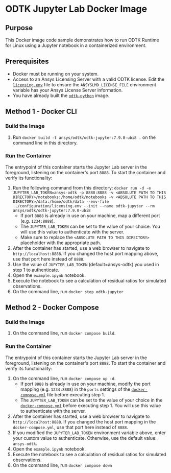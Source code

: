 # ODTK Jupyter Lab Docker Image

## Purpose

This Docker image code sample demonstrates how to run ODTK Runtime for Linux using a Jupyter notebook in a containerized environment.

## Prerequisites

* Docker must be running on your system.
* Access to an Ansys Licensing Server with a valid ODTK license. Edit the [`licensing.env`](../configuration/licensing.env) file to ensure the `ANSYSLMD_LICENSE_FILE` environment variable has your Ansys License Server information.
* You have already built the [`odtk-python`](../odtk-python/README.md) image.

## Method 1 - Docker CLI

### Build the Image

1. Run `docker build -t ansys/odtk/odtk-jupyter:7.9.0-ubi8 .` on the command line in this directory.

### Run the Container

The entrypoint of this container starts the Jupyter Lab server in the foreground, listening on the container's port `8888`. To start the container and verify its functionality:

1. Run the following command from this directory:
`docker run -d -e JUPYTER_LAB_TOKEN=ansys-odtk -p 8888:8888 -v <ABSOLUTE PATH TO THIS DIRECTORY>/notebooks:/home/odtk/notebooks -v <ABSOLUTE PATH TO THIS DIRECTORY>/data:/home/odtk/data --env-file ../configuration/licensing.env --init --name odtk-jupyter --rm ansys/odtk/odtk-jupyter:7.9.0-ubi8`
    * If port `8888` is already in use on your machine, map a different port (e.g. `1234:8888`).
    * The `JUPYTER_LAB_TOKEN` can be set to the value of your choice. You will use this value to authenticate with the server.
    * Make sure to replace the `<ABSOLUTE PATH TO THIS DIRECTORY>` placeholder with the appropriate path.
2. After the container has started, use a web browser to navigate to `http://localhost:8888`. If you changed the host port mapping above, use that port here instead of `8888`.
3. Use the value of `JUPYTER_LAB_TOKEN` (default=ansys-odtk) you used in step 1 to authenticate.
4. Open the `example.ipynb` notebook.
5. Execute the notebook to see a calculation of residual ratios for simulated observations.
6. On the command line, run `docker stop odtk-jupyter`

## Method 2 - Docker Compose

### Build the Image

1. On the command line, run `docker compose build`.

### Run the Container

The entrypoint of this container starts the Jupyter Lab server in the foreground, listening on the container's port `8888`. To start the container and verify its functionality:

1. On the command line, run `docker compose up -d`.
    * If port `8888` is already in use on your machine, modify the port mapping (e.g. `1234:8888`) in the `ports` settings of the [`docker-compose.yml`](./docker-compose.yml) file before executing step 1.
    * The `JUPYTER_LAB_TOKEN` can be set to the value of your choice in the [`docker-compose.yml`](./docker-compose.yml)
    before executing step 1. You will use this value to authenticate with the server.
2. After the container has started, use a web browser to navigate to `http://localhost:8888`.
If you changed the host port mapping in the `docker-compose.yml`, use that port here instead of `8888`.
3. If you modified the `JUPYTER_LAB_TOKEN` environment variable above, enter your custom value to authenticate. Otherwise, use the default value: `ansys-odtk`.
4. Open the `example.ipynb` notebook.
5. Execute the notebook to see a calculation of residual ratios for simulated observations.
6. On the command line, run `docker compose down`
